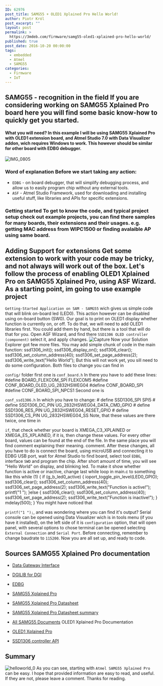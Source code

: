 ```yaml
---
ID: 62976
post_title: SAMG55 + OLED1 Xplained Pro Hello World!
author: Piotr Król
post_excerpt: ""
layout: post
permalink: >
  https://3mdeb.com/firmware/samg55-oled1-xplained-pro-hello-world/
published: true
post_date: 2016-10-20 00:00:00
tags:
  - embedded
  - Atmel
  - SAMG55
categories:
  - Firmware
  - IoT
---
```

## SAMG55 - recognition in the field If you are considering working on SAMG55 Xplained Pro board here you will find some basic know-how to quickly get you started. 

#### What you will need? In this example I will be using SAMG55 Xplained Pro with OLED1 extension board, and Atmel Studio 7.0 with Data Visualizer addon, wich requires Windows to work. This however should be similar for other board with EDBG debugger. 

![IMG_0805][1] 
### Word of explanation Before we start taking any action: 

*   `EDBG` - on board debugger, that will simplify debugging process, and allow us to easily program chip without any external tools.
*   `ASF` - Atmel Studio Framework, used for downloading and installing useful stuff, like libraries and APIs for specific extensions.

### Getting started To get to know the code, and typical project setup check out example projects, you can find there samples for many boards, their extensions and their usages. e.g. getting MAC address from WIPC1500 or finding avalaible AP using same board. 

## Adding Support for extensions Get some extension to work with your code may be tricky, and not always will work out of the box. Let's follow the process of enabling OLED1 Xplained Pro on SAMG55 Xplained Pro, using ASF Wizard. As a starting point, im going to use example project 

`Getting-Started Application on SAM - SAMG55` wich gives us simple code that will blink on-board led (LED0). This action however can be disabled using on-board button (SW0). Our goal is to print on OLED1 display whether function is currently on, or off. To do that, we will need to add OLED1 libraries first. You could add them by hand, but there is a tool that will do that for you. Open ASF Wizard, and find there `SSD1306 OLED controller (component)` select it, and apply changes. ![Capture][2] Now your Solution Explorer got few more files. You may add simple chunk of code in the main function: 
    ssd1306_init();
    ssd1306_display_on();
    ssd1306_clear();
    ssd1306_set_column_address(40);
    ssd1306_set_page_address(2);
    ssd1306_write_text("Hello World");
     But this will not work yet, you sill need to do some configuration. Both files to change you can find in 

`config/` folder first one is `conf_board.h` In there you have to add these lines: 
    #define BOARD_FLEXCOM_SPI FLEXCOM5
    #define CONF_BOARD_OLED_UG_2832HSWEG04
    #define CONF_BOARD_SPI
    #define CONF_BOARD_SPI_NPCS1
     Second one is 

`conf_ssd1306.h` In which you have to change: 
    # define SSD1306_SPI SPI5
    # define SSD1306_DC_PIN UG_2832HSWEG04_DATA_CMD_GPIO
    # define SSD1306_RES_PIN UG_2832HSWEG04_RESET_GPIO
    # define SSD1306_CS_PIN UG_2832HSWEG04_SS
     Note, that these values are there twice, one time in 

`if`, that check whether your board is XMEGA_C3_XPLAINED or XMEGA_E5_XPLAINED, if it is, then change these values. For every other board, values can be found at the end of the file. In the same place you will find comment explaining their meaning. comment. After these changes, all you have to do is connect the board, using microUSB and connecting it to EDBG USB port, wait for Atmel Studio to find board, select tool `EDBG`, interface `SWD` and program the chip. After short amount of time, you will see "Hello World" on display, and blinking led. To make it show whether function is active or inactive, change last while loop in main.c to something like this 
    while (1) {
        if (g_b_led0_active) {
            ioport_toggle_pin_level(LED0_GPIO);
            ssd1306_clear();
            ssd1306_set_column_address(40);
            ssd1306_set_page_address(2);
            ssd1306_write_text("Function is active!");
            printf("1 ");
        }else {
            ssd1306_clear();
            ssd1306_set_column_address(40);
            ssd1306_set_page_address(2);
            ssd1306_write_text("Function is inactive!");
        }
        mdelay(500);
    }
     You might have noticed that 

`printf("1 ");`, and was wondering where you can find it's output? Serial console can be opened using Data Visualizer wich is in tools menu (if you have it installed), on the left side of it is `configuration` option, that will open panel, with several options to chose terminal can be opened selecting `External Connection` and `Serial Port`. Before connecting, remember to change baudrate to `115200`. Now you are all set up, and ready to code. 
## Sources SAMG55 Xplained Pro documentation 

*   [Data Gateway Interface][3]
*   [DGILIB for DGI][4]
*   [EDBG][5]
*   [SAMG55 Xplained Pro][6]
*   [SAMG55 Xplained Pro Datasheet][7]
*   [SAMG55 Xplained Pro Datasheet summary][8]
*   [All SAMG55 Documents][9] OLED1 Xplained Pro Documentation 

*   [OLED1 Xplained Pro][10]
*   [SSD1306 controller API][11]

## Summary

![helloworld_0][12] As you can see, starting with `Atmel SAMG55 Xplained Pro` can be easy. I hope that provided information are easy to read, and useful. If they are not, please leave a comment. Thanks for reading.

 [1]: https://3mdeb.com/wp-content/uploads/2017/07/IMG_0805.jpg
 [2]: https://3mdeb.com/wp-content/uploads/2017/07/Capture.png
 [3]: http://www.atmel.com/Images/Atmel-32223-Data-Gateway-Interface_UserGuide.pdf
 [4]: http://www.atmel.com/Images/Atmel-42771-DGILib_UserGuide.pdf
 [5]: http://www.atmel.com/Images/Atmel-42096-Microcontrollers-Embedded-Debugger_User-Guide.pdf
 [6]: http://www.atmel.com/Images/Atmel-42389-SAM-G55-Xplained-Pro_User-Guide.pdf
 [7]: http://www.atmel.com/Images/Atmel-11289-32-bit-Cortex-M4-Microcontroller-SAM-G55_Datasheet.pdf
 [8]: http://www.atmel.com/Images/Atmel-11289-32-bit-Cortex-M4-Microcontroller-SAM-G55_Summary-Datasheet.pdf
 [9]: http://www.atmel.com/devices/ATSAMG55.aspx?tab=documents
 [10]: http://www.atmel.com/Images/Atmel-42077-OLED1-Xplained-Pro_User-Guide.pdf
 [11]: http://asf.atmel.com/docs/latest/samg/html/group__ssd1306__oled__controller__group.html
 [12]: https://3mdeb.com/wp-content/uploads/2017/07/helloworld_0.jpg